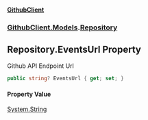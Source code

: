 #### [GithubClient](index 'index')
### [GithubClient.Models](GithubClient.Models 'GithubClient.Models').[Repository](GithubClient.Models.Repository 'GithubClient.Models.Repository')

## Repository.EventsUrl Property

Github API Endpoint Url

```csharp
public string? EventsUrl { get; set; }
```

#### Property Value
[System.String](https://docs.microsoft.com/en-us/dotnet/api/System.String 'System.String')
